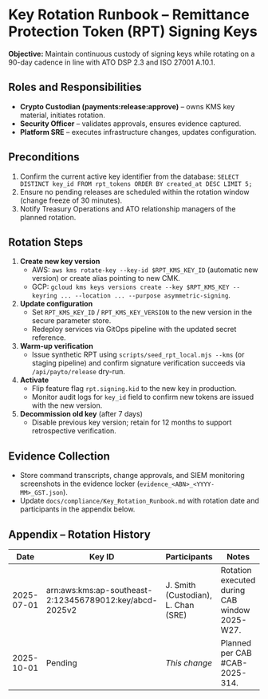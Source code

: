 # Key Rotation Runbook – Remittance Protection Token (RPT) Signing Keys

**Objective:** Maintain continuous custody of signing keys while rotating on a 90-day cadence in line with ATO DSP 2.3 and ISO 27001 A.10.1.

## Roles and Responsibilities
- **Crypto Custodian (payments:release:approve)** – owns KMS key material, initiates rotation.
- **Security Officer** – validates approvals, ensures evidence captured.
- **Platform SRE** – executes infrastructure changes, updates configuration.

## Preconditions
1. Confirm the current active key identifier from the database: `SELECT DISTINCT key_id FROM rpt_tokens ORDER BY created_at DESC LIMIT 5;`
2. Ensure no pending releases are scheduled within the rotation window (change freeze of 30 minutes).
3. Notify Treasury Operations and ATO relationship managers of the planned rotation.

## Rotation Steps
1. **Create new key version**
   - AWS: `aws kms rotate-key --key-id $RPT_KMS_KEY_ID` (automatic new version) or create alias pointing to new CMK.
   - GCP: `gcloud kms keys versions create --key $RPT_KMS_KEY --keyring ... --location ... --purpose asymmetric-signing`.
2. **Update configuration**
   - Set `RPT_KMS_KEY_ID` / `RPT_KMS_KEY_VERSION` to the new version in the secure parameter store.
   - Redeploy services via GitOps pipeline with the updated secret reference.
3. **Warm-up verification**
   - Issue synthetic RPT using `scripts/seed_rpt_local.mjs --kms` (or staging pipeline) and confirm signature verification succeeds via `/api/payto/release` dry-run.
4. **Activate**
   - Flip feature flag `rpt.signing.kid` to the new key in production.
   - Monitor audit logs for `key_id` field to confirm new tokens are issued with the new version.
5. **Decommission old key** (after 7 days)
   - Disable previous key version; retain for 12 months to support retrospective verification.

## Evidence Collection
- Store command transcripts, change approvals, and SIEM monitoring screenshots in the evidence locker (`evidence_<ABN>_<YYYY-MM>_GST.json`).
- Update `docs/compliance/Key_Rotation_Runbook.md` with rotation date and participants in the appendix below.

## Appendix – Rotation History
| Date | Key ID | Participants | Notes |
|------|--------|--------------|-------|
| 2025-07-01 | arn:aws:kms:ap-southeast-2:123456789012:key/abcd-2025v2 | J. Smith (Custodian), L. Chan (SRE) | Rotation executed during CAB window 2025-W27. |
| 2025-10-01 | Pending | _This change_ | Planned per CAB #CAB-2025-314. |
